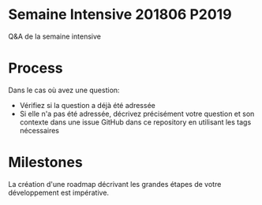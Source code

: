 # Semaine Intensive 201806 P2019

Q&amp;A de la semaine intensive

# Process

Dans le cas où avez une question:
* Vérifiez si la question a déjà été adressée
* Si elle n'a pas été adressée, décrivez précisément votre question et son contexte dans une issue GitHub dans ce repository en utilisant les tags nécessaires

# Milestones

La création d'une roadmap décrivant les grandes étapes de votre développement est impérative.
